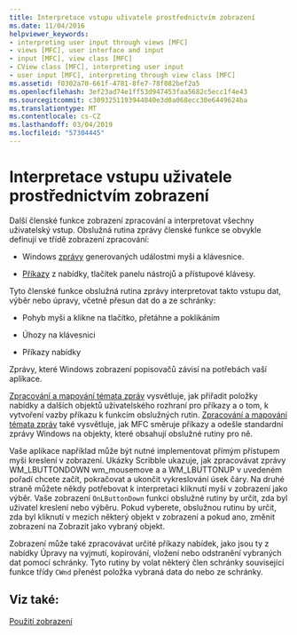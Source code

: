 ```yaml
---
title: Interpretace vstupu uživatele prostřednictvím zobrazení
ms.date: 11/04/2016
helpviewer_keywords:
- interpreting user input through views [MFC]
- views [MFC], user interface and input
- input [MFC], view class [MFC]
- CView class [MFC], interpreting user input
- user input [MFC], interpreting through view class [MFC]
ms.assetid: f0302a70-661f-4781-8fe7-78f082bef2a5
ms.openlocfilehash: 3ef23ad74e1ff53d947453faa5682c5ecc1f4e43
ms.sourcegitcommit: c3093251193944840e3d0a068ecc30e6449624ba
ms.translationtype: MT
ms.contentlocale: cs-CZ
ms.lasthandoff: 03/04/2019
ms.locfileid: "57304445"
---
```

# <a name="interpreting-user-input-through-a-view"></a>Interpretace vstupu uživatele prostřednictvím zobrazení

Další členské funkce zobrazení zpracování a interpretovat všechny uživatelský vstup. Obslužná rutina zprávy členské funkce se obvykle definují ve třídě zobrazení zpracování:

- Windows [zprávy](../mfc/messages.md) generovaných událostmi myši a klávesnice.

- [Příkazy](../mfc/user-interface-objects-and-command-ids.md) z nabídky, tlačítek panelu nástrojů a přístupové klávesy.

Tyto členské funkce obslužná rutina zprávy interpretovat takto vstupu dat, výběr nebo úpravy, včetně přesun dat do a ze schránky:

- Pohyb myši a klikne na tlačítko, přetáhne a poklikáním

- Úhozy na klávesnici

- Příkazy nabídky

Zprávy, které Windows zobrazení popisovačů závisí na potřebách vaší aplikace.

[Zpracování a mapování témata zpráv](../mfc/message-handling-and-mapping.md) vysvětluje, jak přiřadit položky nabídky a dalších objektů uživatelského rozhraní pro příkazy a o tom, k vytvoření vazby příkazu k funkcím obslužných rutin. [Zpracování a mapování témata zpráv](../mfc/message-handling-and-mapping.md) také vysvětluje, jak MFC směruje příkazy a odešle standardní zprávy Windows na objekty, které obsahují obslužné rutiny pro ně.

Vaše aplikace například může být nutné implementovat přímým přístupem myši kreslení v zobrazení. Ukázky Scribble ukazuje, jak zpracovávat zprávy WM_LBUTTONDOWN wm_mousemove a a WM_LBUTTONUP v uvedeném pořadí chcete začít, pokračovat a ukončit vykreslování úsek čáry. Na druhé straně můžete někdy potřebovat k interpretaci kliknutí myší v zobrazení jako výběr. Vaše zobrazení `OnLButtonDown` funkci obslužné rutiny by určit, zda byl uživatel kreslení nebo výběru. Pokud vyberete, obslužnou rutinu by určit, zda byl kliknutí v mezích některý objekt v zobrazení a pokud ano, změnit zobrazení na Zobrazit jako vybraný objekt.

Zobrazení může také zpracovávat určité příkazy nabídek, jako jsou ty z nabídky Úpravy na vyjmutí, kopírování, vložení nebo odstranění vybraných dat pomocí schránky. Tyto rutiny by volat některý člen schránky související funkce třídy `CWnd` přenést položka vybraná data do nebo ze schránky.

## <a name="see-also"></a>Viz také:

[Použití zobrazení](../mfc/using-views.md)
